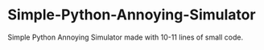 # Simple-Python-Annoying-Simulator
Simple Python Annoying Simulator made with 10-11 lines of small code. 
